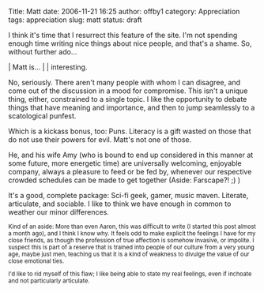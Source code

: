 Title: Matt
date: 2006-11-21 16:25
author: offby1
category: Appreciation
tags: appreciation
slug: matt
status: draft

I think it's time that I resurrect this feature of the site. I'm not spending enough time writing nice things about nice people, and that's a shame. So, without further ado\...

| Matt is\...
| 
| interesting.

No, seriously. There aren't many people with whom I can disagree, and come out of the discussion in a mood for compromise. This isn't a unique thing, either, constrained to a single topic. I like the opportunity to debate things that have meaning and importance, and then to jump seamlessly to a scatological punfest.

Which is a kickass bonus, too: Puns. Literacy is a gift wasted on those that do not use their powers for evil. Matt's not one of those.

He, and his wife Amy (who is bound to end up considered in this manner at some future, more energetic time) are universally welcoming, enjoyable company, always a pleasure to feed or be fed by, whenever our respective crowded schedules can be made to get together (Aside: Farscape?! ;) )

It's a good, complete package: Sci-fi geek, gamer, music maven. Literate, articulate, and sociable. I like to think we have enough in common to weather our minor differences.

<div style="font-size:smaller;">

Kind of an aside: More than even Aaron, this was difficult to write (I started this post almost a month ago), and I think I know why. It feels odd to make explicit the feelings I have for my close friends, as though the profession of true affection is somehow invasive, or impolite. I suspect this is part of a reserve that is trained into people of our culture from a very young age, maybe just men, teaching us that it is a kind of weakness to divulge the value of our close emotional ties.

I'd like to rid myself of this flaw; I like being able to state my real feelings, even if inchoate and not particularly articulate.

</div>

